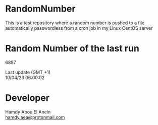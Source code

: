 # RandomNumber    
This is a test repository where a random number is pushed to a file automatically passwordless from a cron job in my Linux CentOS server    
# Random Number of the last run   
6897
      
Last update (GMT +1)    
10/04/23 06:00:02
# Developer    
Hamdy Abou El Anein   
hamdy.aea@protonmail.com
